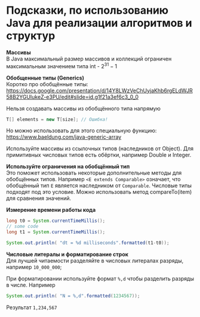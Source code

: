 # Подсказки, по использованию Java для реализации алгоритмов и структур
**Массивы**\
В Java максимальный размер массивов и коллекций ограничен максимальным значением типа int - $2^{31}-1$

**Обобщенные типы (Generics)**\
Коротко про обобщённые типы:
https://docs.google.com/presentation/d/14Y8LWzVeChUyjaKhb6rgELdWJR58B2YGUIukeZ-e3PU/edit#slide=id.g1f21a3ef6c3_0_0

Нельзя создавать массивы из обобщённого типа напрямую
```java
T[] elements = new T[size]; // Ошибка!
```
Но можно использовать для этого специальную функцию: https://www.baeldung.com/java-generic-array

Используйте массивы из ссылочных типов (наследников от Object). Для примитивных числовых типов есть обёртки, например Double и Integer.

**Используйте ограничения на обобщённый тип**\
Это поможет использовать некоторые дополнительные методы для обобщённых типов. Например `<E extends Comparable>` означает, что обобщённый тип `E` является наследником от `Comparable`. Числовые типы подходят под это условие. 
Можно использовать метод compareTo(item) для сравнения значений.

**Измерение времени работы кода**
```java
long t0 = System.currentTimeMillis();
// some code
long t1 = System.currentTimeMillis();

System.out.println( "dt = %d milliseconds".formatted(t1-t0));
```


**Числовые литералы и форматирование строк**\
Для лучшей читаемости разделяйте в числовых литералах разряды, например `10_000_000`;

При форматировании используйте формат `%,d` чтобы разделить разряды в числе. Например
```java
System.out.println( "N = %,d".formatted(1234567));
```
Результат `1,234,567`